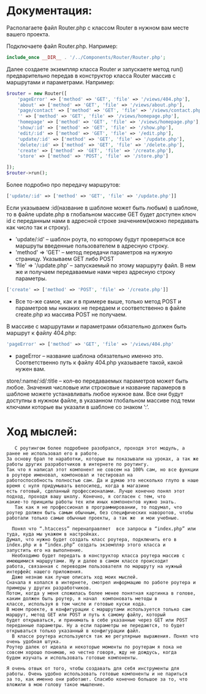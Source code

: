 # Документация:
Располагаете файл Router.php с классом Router в нужном вам месте вашего проекта.

Подключаете файл Router.php. Например:
```php
include_once __DIR__ . '/../Components/Router/Router.php';
```

Далее создаете экземпляр класса Router и запускаете метод run() предварительно передав в конструктор класса Router массив с маршрутами и параметрами. Например:
```php
$router = new Router([
    'pageError' => ['method' => 'GET', 'file' => '/views/404.php'],
    'about' => ['method' => 'GET', 'file' => '/views/about.php'],
    'page/contact' => ['method' => 'GET', 'file' => '/views/contact.php'],
    '' => ['method' => 'GET', 'file' => '/views/homepage.php'],
    'homepage' => ['method' => 'GET', 'file' => '/views/homepage.php'],
    'show/:id' => ['method' => 'GET', 'file' => '/show.php'],
    'edit/:id' => ['method' => 'GET', 'file' => '/edit.php'],
    'update/:id' => ['method' => 'GET', 'file' => '/update.php'],
    'delete/:id' => ['method' => 'GET', 'file' => '/delete.php'],
    'create' => ['method' => 'GET', 'file' => '/create.php'],
    'store' => ['method' => 'POST', 'file' => '/store.php']

]);
$router->run();
```

Более подробно про передачу маршрутов:
```php
['update/:id' => ['method' => 'GET', 'file' => '/update.php']] 
```
Если указываем :id(название в шаблоне может быть любым) в шаблоне, то в файле update.php  в глобальном массиве GET будет доступен ключ id с переданным нами в адресной строке значением(можно передавать как число так и строку).
  + 'update/:id' – шаблон роута, по которому будут проверяться все маршруты введенные пользователем в адресную строку.
  + 'method' => 'GET' – метод передачи параметров на нужную страницу. Указываем GET либо POST
  + 'file' => '/update.php' – запускаемый по этому маршруту файл. В нем же и получаем передаваемые нами через адресную строку параметры.

```php
['create' => ['method' => 'POST', 'file' => '/create.php']]
```
+ Все то-же самое, как и в примере выше, только метод POST и параметров мы никаких не передаем и соответственно в файле create.php из массива POST не получаем.

В массиве с маршрутами и параметрами обязательно должен быть маршрут к файлу 404.php:
```php
'pageError' => ['method' => 'GET', 'file' => '/views/404.php'
```
+ pageError – название шаблона обязательно именно это.
Соответственно путь к файлу 404.php указываете такой, какой нужен вам.

store/:name/:id/:title – кол–во передаваемых параметров может быть любое. Значения числовые или строковые и название парамеров в шаблоне можете устанавливать любое нужное вам.
Все они будут доступны в нужном файле, в указанном глобальном массиве под теми ключами которые вы указали в шаблоне со знаком ‘:’.

# Ход мыслей:
```
   С роутингом более подробнее разобрался, проходя этот модуль, а ранее не использовал его в работе.
За основу брал те наработки, которые вы показывали на уроках, а так же работы других разработчиков в интернете по роутингу.
Так что я написал этот компонент не совсем на 100% сам, но все функции в роутере именовал, компоновал и тестировал на
работоспособность полностью сам. Да и думаю это несколько глупо в наше время с нуля придумывать велосипед, когда в магазине
есть готовый, сделанный профессионалами. Лучше конечно понял этот подход, проходя вашу школу. Конечно, я согласен с тем, что
какие-то принципы работы тех или иных компонентов нужно знать.
   Так как я не профессионал в программировании, то подумал, что роутер должен быть самым обычным, без специфических наворотов, чтобы
работали только самые обычные проекты, а так же  и мои учебные.

  Понял что “.htaccess” перенаправляет  все запросы в “index.php” или туда, куда мы укажем в настройках.
Думал, что нужно будет создать класс роутера, подключить его в index.php и в “index.php” создать экземпляр этого класса и
запустить его на выполнение.
  Необходимо будет передать в конструктор класса роутера массив с имеющимися маршрутами. Ну и далее в самом классе происходит
работа, связанная с переводом пользователя по маршруту на нужный интерфейс нашего приложения.
  Даже незнаю как лучше описать ход моих мыслей.
Сначала я копался в интернете, смотрел информацию по работе роутера и примеры у других разработчиков.
Потом, когда у меня сложилась более менее понятная картинка в голове, каким должен быть роутер, я начал  компоновать методы в
классе, используя в том числе и готовые куски кода.
В моем проекте, в конфигурации с маршрутами используется только сам маршрут, метод GET или POST и путь к самому файлу, который
будет открываться, и принимать в себе указанные через GET или POST переданные параметры. Ну а если параметры не передаются, то будет
открываться только указанный в конфигурации файл. 
  В классе роутера используются так же регулярные выражения. Понял что очень удобная штука.
Роутер далек от идеала и некоторые моменты по роутерам я пока не совсем хорошо понимаю, но честно говоря, жду не дождусь, когда
будем изучать и использовать готовые компоненты.
  
Я очень отвык от того, чтобы создавать для себя инструменты для работы. Очень удобно использовать готовые компоненты и не париться
за то, как именно они работают. Спасибо конечно большое за то, что вложили в мою голову такое мышление.
```
